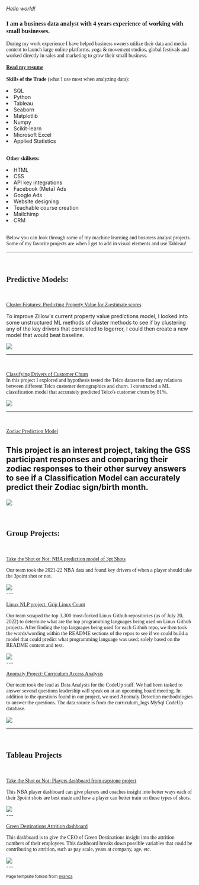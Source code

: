 <i>Hello world!</i>

<h3 style="font-family: Gill Sans, sans serif">I am a business data analyst with 4 years experience of working with small businesses. </h3>
<p style="font-family: Gill Sans, sans serif">During my work experience I have helped business owners utilize their data and media content to launch large online platforms, yoga & movement studios, global festivals and worked directly in sales and marketing to grow their small business.<br>
          
<br>
<a href="https://www.canva.com/design/DAFKcfvV4VE/07tsZozosAm6r6t8Cg88Hw/view?utm_content=DAFKcfvV4VE&utm_campaign=designshare&utm_medium=link&utm_source=publishsharelink" title="resume"> <b> Read my resume</b></a>
<br>
<br>
          <b>Skills of the Trade</b> (what I use most when analyzing data):<br>
          <li> SQL
          <li> Python
          <li> Tableau
          <li> Seaborn
          <li> Matplotlib
          <li> Numpy
          <li> Scikit-learn
          <li> Microsoft Excel
          <li> Applied Statistics
<br>
<br><p style="font-family: Gill Sans, sans serif">
          <b> Other skillsets:</b>
          <li> HTML
          <li> CSS
          <li> API key integrations
          <li> Facebook (Meta) Ads
          <li> Google Ads
          <li> Website designing
          <li> Teachable course creation
          <li> Mailchimp
          <li> CRM
<br>
<br><p style="font-family: Gill Sans, sans serif">
Below you can look through some of my machine learning and business analyst projects.<br>
Some of my favorite projects are when I get to add in visual elements and use Tableau!
</p>

---
<br>

<h2 style="font-family: Gill Sans, sans serif">  Predictive Models:</h2>
                    <br>
<p style="font-family: Gill Sans, sans serif">
<a href="https://github.com/jeneyring/Clustering-Final-Project/blob/main/Final_Report.ipynb" title="Zillow">Cluster Features: Predicting Property Value for Z-estimate scores</a><br>

To improve Zillow's current property value predictions model, I looked into some unstructured ML methods of cluster methods to see if by clustering any of the key drivers that correlated to logerror, I could then create a new model that would beat baseline.                                              
                    </p>
<img src="images/Screen Shot 2022-07-18 at 12.13.35 PM.png?raw=true"/>

---
<br>
                    <p style="font-family: Gill Sans, sans serif">
<a href="https://github.com/jeneyring/Classification_Final_Report/blob/main/Final_Report.ipynb" title="Telco">Classifying Drivers of Customer Churn</a><br>
In this project I explored and hypothesis tested the Telco dataset to find any relations between different Telco customer demographics and churn.
                              I constructed a ML classification model that accurately predicted Telco's customer churn by 81%. </p>
<img src="images/telco.png?raw=true"/>

---
<br>
<p style="font-family: Gill Sans, sans serif">
<a href="https://github.com/jeneyring/GSS_survey/blob/main/Zodiac_Prediction_Model_Final_Report.ipynb" title="Zodiac">Zodiac Prediction Model</a><br>

This project is an interest project, taking the GSS participant responses and comparing their zodiac responses to their other survey answers to see if a Classification Model can accurately predict their Zodiac sign/birth month.                    </p>
<img src="images/Screen Shot 2022-09-05 at 6.26.07 AM.png?raw=true"/>
                    <br>
---
<br>
<h2 style="font-family: Gill Sans, sans serif">Group Projects:</h2>
<br>
                    <p style="font-family: Gill Sans, sans serif">
<a href="https://github.com/Eyring-Miller-Muriithi-capstone/shot-caller-for-ballers/blob/main/README.md" title="Taketheshot">Take the Shot or Not: NBA prediction model of 3pt Shots</a></p>
                    <p style="font-family: Gill Sans, sans serif">
Our team took the 2021-22 NBA data and found key drivers of when a player should take the 3point shot or not.
                    </p>
<img src="images/Screen Shot 2022-09-05 at 4.38.32 AM.png?raw=true"/>
<br>
---
<p style="font-family: Gill Sans, sans serif">
<a href="https://github.com/jemison-nlp-AnJeSt/github-NLP-project/blob/main/Final_Notebook.ipynb" title="Linux">Linux NLP project: Grip Linux Count</a></p>
<p style="font-family: Gill Sans, sans serif"> Our team scraped the top 3,300 most-forked Linux Github repositories (as of July 20, 2022) to determine what are the top programming languages being used on Linux Github projects.
          After finding the top languages being used for each Github repo, we then took the words/wording within the README sections of the repos to see if we could build a model that could predict what programming language was used; solely based on the README content and text.
</p>
<img src="images/Screen Shot 2022-09-05 at 6.37.25 AM.png?raw=true"/>
<br>
---
<p style="font-family: Gill Sans, sans serif">
<a href="https://github.com/miller-cerna-laskowski-morris-eyring/anomaly-group-project/blob/main/Final.ipynb" title="Anomaly">Anomaly Project: Curriculum Access Analysis</a></p>
<p style="font-family: Gill Sans, sans serif"> Our team took the lead as Data Analysts for the CodeUp staff. We had been tasked to answer several questions leadership will speak on at an upcoming board meeting. In addition to the questions found in our project, we used Anomaly Detection methodologies to answer the questions. The data source is from the curriculum_logs MySql CodeUp database.
</p>
<img src="images/Screen Shot 2022-09-05 at 6.56.20 AM.png?raw=true"/>
                   
---
<br>
<h2 style="font-family: Gill Sans, sans serif">Tableau Projects</h2>
<br>
                     <p style="font-family: Gill Sans, sans serif">
<a href="https://public.tableau.com/app/profile/jen.eyring/viz/TheRealDeal_16599956906400/Story1" title="Taketheshot">Take the Shot or Not: Players dashboard from capstone project</a></p>
                     <p style="font-family: Gill Sans, sans serif">
                               This NBA player dashboard can give players and coaches insight into better ways each of their 3point shots are best made and how a player can better train on these types of shots.</p>

<img src="images/Screen Shot 2022-09-05 at 4.31.45 AM.png?raw=true"/>
          
<br>         
---
<br>        
<p style="font-family: Gill Sans, sans serif">
<a href="https://public.tableau.com/app/profile/jen.eyring/viz/GreenDestinations-AttritionDashboard/Dashboard1" title="Attrition">Green Destinations Attrition dashboard</a></p>
                     <p style="font-family: Gill Sans, sans serif">
                               This dashboard is to give the CEO of Green Destinations insight into the attrition numbers of their employees. This dashboard breaks down possible variables that could be contributing to attrition, such as pay scale, years at company, age, etc.</p>

<img src="images/Screen Shot 2022-09-05 at 7.04.12 AM.png?raw=true"/>
<br>
---
<p style="font-size:11px">Page template forked from <a href="https://github.com/evanca/quick-portfolio">evanca</a></p>
<!-- Remove above link if you don't want to attibute -->

